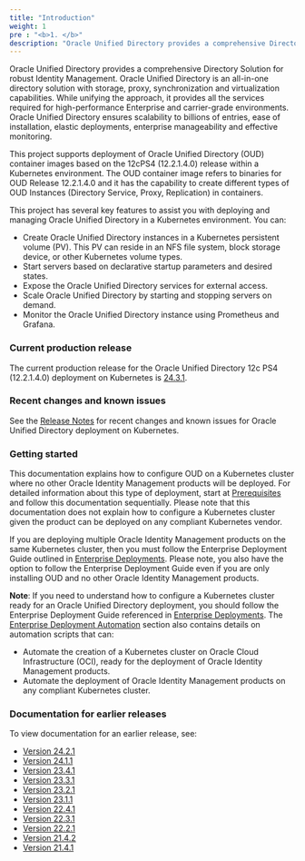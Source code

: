 ```yaml
---
title: "Introduction"
weight: 1
pre : "<b>1. </b>"
description: "Oracle Unified Directory provides a comprehensive Directory Solution for robust Identity Management"
---
```


Oracle Unified Directory provides a comprehensive Directory Solution for robust Identity Management.
Oracle Unified Directory is an all-in-one directory solution with storage, proxy, synchronization and virtualization capabilities. While unifying the approach, it provides all the services required for high-performance Enterprise and carrier-grade environments. Oracle Unified Directory ensures scalability to billions of entries, ease of installation, elastic deployments, enterprise manageability and effective monitoring.

This project supports deployment of Oracle Unified Directory (OUD) container images based on the 12cPS4 (12.2.1.4.0) release within a Kubernetes environment. The OUD container image refers to binaries for OUD Release 12.2.1.4.0 and it has the capability to create different types of OUD Instances (Directory Service, Proxy, Replication) in containers.

This project has several key features to assist you with deploying and managing Oracle Unified Directory in a Kubernetes environment. You can:

* Create Oracle Unified Directory instances in a Kubernetes persistent volume (PV). This PV can reside in an NFS file system, block storage device, or other Kubernetes volume types.
* Start servers based on declarative startup parameters and desired states.
* Expose the Oracle Unified Directory services for external access.
* Scale Oracle Unified Directory by starting and stopping servers on demand.
* Monitor the Oracle Unified Directory instance using Prometheus and Grafana.


### Current production release

The current production release for the Oracle Unified Directory 12c PS4 (12.2.1.4.0) deployment on Kubernetes is [24.3.1](https://github.com/oracle/fmw-kubernetes/releases).

### Recent changes and known issues

See the [Release Notes](../release-notes) for recent changes and known issues for Oracle Unified Directory deployment on Kubernetes.

### Getting started

This documentation explains how to configure OUD on a Kubernetes cluster where no other Oracle Identity Management products will be deployed. For detailed information about this type of deployment, start at [Prerequisites](../prerequisites) and follow this documentation sequentially. Please note that this documentation does not explain how to configure a Kubernetes cluster given the product can be deployed on any compliant Kubernetes vendor.

If you are deploying multiple Oracle Identity Management products on the same Kubernetes cluster, then you must follow the Enterprise Deployment Guide outlined in [Enterprise Deployments](../../enterprise-deployments). 
Please note, you also have the option to follow the Enterprise Deployment Guide even if you are only installing OUD and no other Oracle Identity Management products.

**Note**: If you need to understand how to configure a Kubernetes cluster ready for an Oracle Unified Directory deployment, you should follow the Enterprise Deployment Guide referenced in [Enterprise Deployments](../../enterprise-deployments). The [Enterprise Deployment Automation](../../enterprise-deployments/enterprise-deployment-automation) section also contains details on automation scripts that can:

   + Automate the creation of a Kubernetes cluster on Oracle Cloud Infrastructure (OCI), ready for the deployment of Oracle Identity Management products. 
   + Automate the deployment of Oracle Identity Management products on any compliant Kubernetes cluster.

### Documentation for earlier releases

To view documentation for an earlier release, see:

* [Version 24.2.1](https://oracle.github.io/fmw-kubernetes/24.2.1/idm-products/oud/)
* [Version 24.1.1](https://oracle.github.io/fmw-kubernetes/24.1.1/idm-products/oud/)
* [Version 23.4.1](https://oracle.github.io/fmw-kubernetes/23.4.1/idm-products/oud/)
* [Version 23.3.1](https://oracle.github.io/fmw-kubernetes/23.3.1/idm-products/oud/)
* [Version 23.2.1](https://oracle.github.io/fmw-kubernetes/23.2.1/idm-products/oud/)
* [Version 23.1.1](https://oracle.github.io/fmw-kubernetes/23.1.1/idm-products/oud/)
* [Version 22.4.1](https://oracle.github.io/fmw-kubernetes/22.4.1/oud/)
* [Version 22.3.1](https://oracle.github.io/fmw-kubernetes/22.3.1/oud/)
* [Version 22.2.1](https://oracle.github.io/fmw-kubernetes/22.2.1/oud/)
* [Version 21.4.2](https://oracle.github.io/fmw-kubernetes/21.4.2/oud/)
* [Version 21.4.1](https://oracle.github.io/fmw-kubernetes/21.4.1/oud/)

